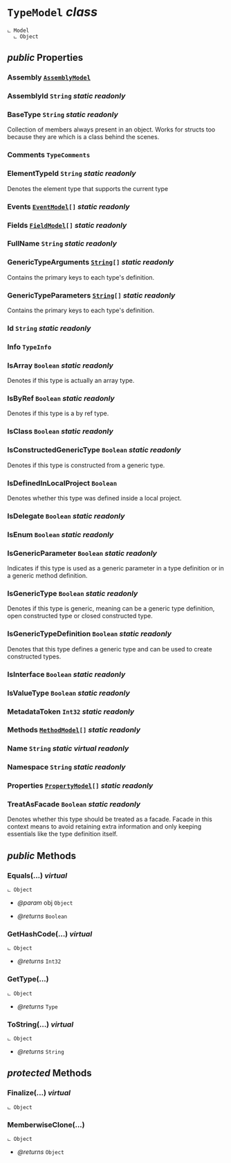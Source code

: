 # <code><span title="">TypeModel</span></code> *class*

```
ட Model
  ட Object
```



## *public* Properties

### Assembly <code><a href="..\AssemblyModel.md">AssemblyModel</a></code>



### AssemblyId <code><span title="Represents text as a sequence of UTF-16 code units.">String</span></code> *static* *readonly*



### BaseType <code><span title="Represents text as a sequence of UTF-16 code units.">String</span></code> *static* *readonly*

Collection of members always present in an object.
Works for structs too because they are <see cref="T:System.ValueType" /> which is a class behind the scenes.

### Comments <code><span title="Class, Struct or  delegate comments">TypeComments</span></code>



### ElementTypeId <code><span title="Represents text as a sequence of UTF-16 code units.">String</span></code> *static* *readonly*

Denotes the element type that supports the current type

### Events <code><a href="Members\EventModel.md">EventModel</a>[]</code> *static* *readonly*



### Fields <code><a href="Members\FieldModel.md">FieldModel</a>[]</code> *static* *readonly*



### FullName <code><span title="Represents text as a sequence of UTF-16 code units.">String</span></code> *static* *readonly*



### GenericTypeArguments <code><a href="..\..\..\..\System\String.md">String</a>[]</code> *static* *readonly*

Contains the primary keys to each type's definition.

### GenericTypeParameters <code><a href="..\..\..\..\System\String.md">String</a>[]</code> *static* *readonly*

Contains the primary keys to each type's definition.

### Id <code><span title="Represents text as a sequence of UTF-16 code units.">String</span></code> *static* *readonly*



### Info <code><span title="Represents type declarations for class types, interface types, array types, value types, enumeration types, type parameters, generic type definitions, and open or closed constructed generic types.">TypeInfo</span></code>



### IsArray <code><span title="Represents a Boolean (&lt;see langword=&quot;true&quot; /&gt; or &lt;see langword=&quot;false&quot; /&gt;) value.">Boolean</span></code> *static* *readonly*

Denotes if this type is actually an array type.

### IsByRef <code><span title="Represents a Boolean (&lt;see langword=&quot;true&quot; /&gt; or &lt;see langword=&quot;false&quot; /&gt;) value.">Boolean</span></code> *static* *readonly*

Denotes if this type is a by ref type.

### IsClass <code><span title="Represents a Boolean (&lt;see langword=&quot;true&quot; /&gt; or &lt;see langword=&quot;false&quot; /&gt;) value.">Boolean</span></code> *static* *readonly*



### IsConstructedGenericType <code><span title="Represents a Boolean (&lt;see langword=&quot;true&quot; /&gt; or &lt;see langword=&quot;false&quot; /&gt;) value.">Boolean</span></code> *static* *readonly*

Denotes if this type is constructed from a generic type.

### IsDefinedInLocalProject <code><span title="Represents a Boolean (&lt;see langword=&quot;true&quot; /&gt; or &lt;see langword=&quot;false&quot; /&gt;) value.">Boolean</span></code>

Denotes whether this type was defined inside a local project.

### IsDelegate <code><span title="Represents a Boolean (&lt;see langword=&quot;true&quot; /&gt; or &lt;see langword=&quot;false&quot; /&gt;) value.">Boolean</span></code> *static* *readonly*



### IsEnum <code><span title="Represents a Boolean (&lt;see langword=&quot;true&quot; /&gt; or &lt;see langword=&quot;false&quot; /&gt;) value.">Boolean</span></code> *static* *readonly*



### IsGenericParameter <code><span title="Represents a Boolean (&lt;see langword=&quot;true&quot; /&gt; or &lt;see langword=&quot;false&quot; /&gt;) value.">Boolean</span></code> *static* *readonly*

Indicates if this type is used as a generic parameter in a type definition or in a generic method definition.

### IsGenericType <code><span title="Represents a Boolean (&lt;see langword=&quot;true&quot; /&gt; or &lt;see langword=&quot;false&quot; /&gt;) value.">Boolean</span></code> *static* *readonly*

Denotes if this type is generic, meaning can be a generic type definition, open constructed type or closed constructed type.

### IsGenericTypeDefinition <code><span title="Represents a Boolean (&lt;see langword=&quot;true&quot; /&gt; or &lt;see langword=&quot;false&quot; /&gt;) value.">Boolean</span></code> *static* *readonly*

Denotes that this type defines a generic type and can be used to create constructed types.

### IsInterface <code><span title="Represents a Boolean (&lt;see langword=&quot;true&quot; /&gt; or &lt;see langword=&quot;false&quot; /&gt;) value.">Boolean</span></code> *static* *readonly*



### IsValueType <code><span title="Represents a Boolean (&lt;see langword=&quot;true&quot; /&gt; or &lt;see langword=&quot;false&quot; /&gt;) value.">Boolean</span></code> *static* *readonly*



### MetadataToken <code><span title="Represents a 32-bit signed integer.">Int32</span></code> *static* *readonly*



### Methods <code><a href="Members\MethodModel.md">MethodModel</a>[]</code> *static* *readonly*



### Name <code><span title="Represents text as a sequence of UTF-16 code units.">String</span></code> *static* *virtual* *readonly*



### Namespace <code><span title="Represents text as a sequence of UTF-16 code units.">String</span></code> *static* *readonly*



### Properties <code><a href="Members\PropertyModel.md">PropertyModel</a>[]</code> *static* *readonly*



### TreatAsFacade <code><span title="Represents a Boolean (&lt;see langword=&quot;true&quot; /&gt; or &lt;see langword=&quot;false&quot; /&gt;) value.">Boolean</span></code> *static* *readonly*

Denotes whether this type should be treated as a facade. Facade in this context means
to avoid retaining extra information and only keeping essentials like the type definition itself.



## *public* Methods

### Equals(...) *virtual*

```
ட Object
```



- *@param* obj <code><span title="Supports all classes in the .NET class hierarchy and provides low-level services to derived classes. This is the ultimate base class of all .NET classes; it is the root of the type hierarchy.">Object</span></code>

- *@returns* <code><span title="Represents a Boolean (&lt;see langword=&quot;true&quot; /&gt; or &lt;see langword=&quot;false&quot; /&gt;) value.">Boolean</span></code>

### GetHashCode(...) *virtual*

```
ட Object
```



- *@returns* <code><span title="Represents a 32-bit signed integer.">Int32</span></code>

### GetType(...)

```
ட Object
```



- *@returns* <code><span title="Represents type declarations: class types, interface types, array types, value types, enumeration types, type parameters, generic type definitions, and open or closed constructed generic types.">Type</span></code>

### ToString(...) *virtual*

```
ட Object
```



- *@returns* <code><span title="Represents text as a sequence of UTF-16 code units.">String</span></code>

## *protected* Methods

### Finalize(...) *virtual*

```
ட Object
```





### MemberwiseClone(...)

```
ட Object
```



- *@returns* <code><span title="Supports all classes in the .NET class hierarchy and provides low-level services to derived classes. This is the ultimate base class of all .NET classes; it is the root of the type hierarchy.">Object</span></code>